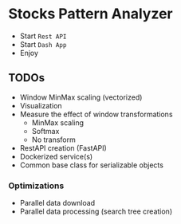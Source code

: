 # Stocks Pattern Analyzer

- Start `Rest API`
- Start `Dash App`
- Enjoy

## TODOs

- Window MinMax scaling (vectorized)
- Visualization
- Measure the effect of window transformations
    - MinMax scaling
    - Softmax
    - No transform
- RestAPI creation (FastAPI)
- Dockerized service(s)
- Common base class for serializable objects

### Optimizations

- Parallel data download
- Parallel data processing (search tree creation)

